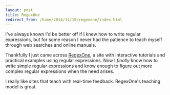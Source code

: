 ```yaml
---
layout: post
title: RegexOne
redirect_from: /home/2014/11/19/regexone/index.html
---
```

<p>I've always known I'd be better off if I knew how to write regular expressions, but for some reason I never had the patience to teach myself through web searches and online manuals. </p>

<p>Thankfully I just came across <a href="http://regexone.com">RegexOne</a>, a site with interactive tutorials and practical examples using regular expressions. Now I <em>finally</em> know how to write simple regular expressions and know enough to figure out more complex regular expressions when the need arises.</p>

<p>I really like sites that teach with real-time feedback. RegexOne's teaching model is great. </p>
